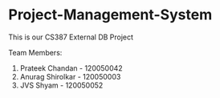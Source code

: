Project-Management-System
=========================

This is our CS387 External DB Project

Team Members:

1. Prateek Chandan - 120050042
2. Anurag Shirolkar - 120050003
3. JVS Shyam - 120050052
